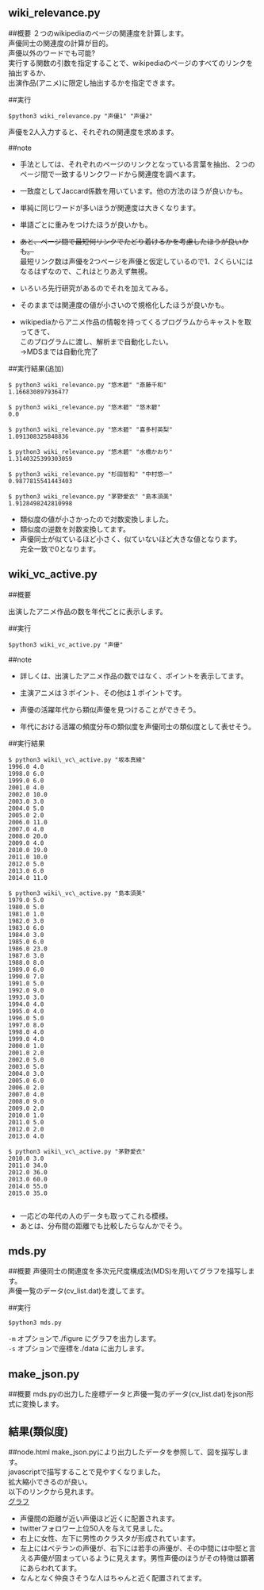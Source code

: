 wiki\_relevance.py
-------

##概要
２つのwikipediaのページの関連度を計算します。  
声優同士の関連度の計算が目的。  
声優以外のワードでも可能?  
実行する関数の引数を指定することで、wikipediaのページのすべてのリンクを抽出するか、  
出演作品(アニメ)に限定し抽出するかを指定できます。  

##実行

```
$python3 wiki_relevance.py "声優1" "声優2"
```

声優を2人入力すると、それぞれの関連度を求めます。

##note

 - 手法としては、それぞれのページのリンクとなっている言葉を抽出、２つのページ間で一致するリンクワードから関連度を調べます。
 - 一致度としてJaccard係数を用いています。他の方法のほうが良いかも。
 - 単純に同じワードが多いほうが関連度は大きくなります。
 
 - 単語ごとに重みをつけたほうが良いかも。
 - ~~あと、ページ間で最短何リンクでたどり着けるかを考慮したほうが良いかも。~~  
 最短リンク数は声優を2つページを声優と仮定しているので1、2くらいにはなるはずなので、これはとりあえず無視。  
 - いろいろ先行研究があるのでそれを加えてみる。  
 - そのままでは関連度の値が小さいので規格化したほうが良いかも。  
 - wikipediaからアニメ作品の情報を持ってくるプログラムからキャストを取ってきて、  
 このプログラムに渡し、解析まで自動化したい。  
 →MDSまでは自動化完了
  
   
##実行結果(追加)

```
$ python3 wiki_relevance.py "悠木碧" "斎藤千和"  
1.166830897936477  
   
$ python3 wiki_relevance.py "悠木碧" "悠木碧"  
0.0  
  
$ python3 wiki_relevance.py "悠木碧" "喜多村英梨"  
1.091308325848836  
  
$ python3 wiki_relevance.py "悠木碧" "水橋かおり"  
1.3140325399303059  
  
$ python3 wiki_relevance.py "杉田智和" "中村悠一"  
0.9877815541443403  
  
$ python3 wiki_relevance.py "茅野愛衣" "島本須美"  
1.9128498242810998  
```

 - 類似度の値が小さかったので対数変換しました。  
 - 類似度の逆数を対数変換してます。  
 - 声優同士が似ているほど小さく、似ていないほど大きな値となります。  
完全一致で0となります。   
  
  
  
  
  
  
wiki\_vc\_active.py
-------

##概要

出演したアニメ作品の数を年代ごとに表示します。

##実行

```
$python3 wiki_vc_active.py "声優"
```

##note
 - 詳しくは、出演したアニメ作品の数ではなく、ポイントを表示してます。  
 - 主演アニメは３ポイント、その他は１ポイントです。  

 - 声優の活躍年代から類似声優を見つけることができそう。  
 - 年代における活躍の頻度分布の類似度を声優同士の類似度として表せそう。  
 
##実行結果
 
```
$ python3 wiki\_vc\_active.py "坂本真綾"  
1996.0 4.0  
1998.0 6.0  
1999.0 6.0  
2001.0 4.0  
2002.0 10.0  
2003.0 3.0  
2004.0 5.0  
2005.0 2.0  
2006.0 11.0  
2007.0 4.0  
2008.0 20.0  
2009.0 4.0  
2010.0 19.0  
2011.0 10.0  
2012.0 5.0  
2013.0 6.0  
2014.0 11.0
  
$ python3 wiki\_vc\_active.py "島本須美"  
1979.0 5.0  
1980.0 5.0  
1981.0 1.0  
1982.0 3.0  
1983.0 6.0  
1984.0 3.0  
1985.0 6.0  
1986.0 23.0  
1987.0 3.0  
1988.0 8.0  
1989.0 6.0  
1990.0 7.0  
1991.0 5.0  
1992.0 9.0  
1993.0 3.0  
1994.0 4.0  
1995.0 4.0  
1996.0 5.0  
1997.0 8.0  
1998.0 4.0  
1999.0 4.0  
2000.0 1.0  
2001.0 2.0  
2002.0 5.0  
2003.0 5.0  
2004.0 3.0  
2005.0 6.0  
2006.0 2.0  
2007.0 4.0  
2008.0 9.0  
2009.0 2.0  
2010.0 1.0  
2011.0 5.0  
2012.0 2.0  
2013.0 4.0  
  
$ python3 wiki\_vc\_active.py "茅野愛衣"  
2010.0 3.0  
2011.0 34.0  
2012.0 36.0  
2013.0 60.0  
2014.0 55.0  
2015.0 35.0  
  
```
  
 - 一応どの年代の人のデータも取ってこれる模様。  
 - あとは、分布間の距離でも比較したらなんかでそう。  
  
  
  
mds.py
-------

##概要
声優同士の関連度を多次元尺度構成法(MDS)を用いてグラフを描写します。  
声優一覧のデータ(cv_list.dat)を渡してます。  
  
##実行  

```
$python3 mds.py
```

```-m``` オプションで./figure にグラフを出力します。  
```-s``` オプションで座標を./data に出力します。  
  
  
  
  
  
make_json.py
-------
##概要
mds.pyの出力した座標データと声優一覧のデータ(cv_list.dat)をjson形式に変換します。  
  
  
  
結果(類似度)
-------
##node.html
make_json.pyにより出力したデータを参照して、図を描写します。  
javascriptで描写することで見やすくなりました。  
拡大縮小できるのが良い。  
以下のリンクから見れます。  
<a href="node.html" target="_blank">グラフ</a>
<!-- <iframe src="node.html" width=900 height=600></iframe>   -->

 - 声優間の距離が近い声優ほど近くに配置されます。  
 - twitterフォロワー上位50人を与えて見ました。
 - 右上に女性、左下に男性のクラスタが形成されています。  
 - 左上にはベテランの声優が、右下には若手の声優が、その中間には中堅と言える声優が固まっているように見えます。男性声優のほうがその特徴は顕著にあらわれてます。  
 - なんとなく仲良さそうな人はちゃんと近く配置されてます。  
  
  
